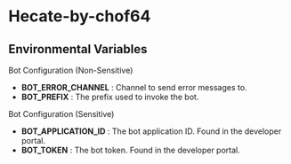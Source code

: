 # Hecate-by-chof64


## Environmental Variables

Bot Configuration (Non-Sensitive)
- **BOT_ERROR_CHANNEL** : Channel to send error messages to.
- **BOT_PREFIX** : The prefix used to invoke the bot.

Bot Configuration (Sensitive)
- **BOT_APPLICATION_ID** : The bot application ID. Found in the developer portal.
- **BOT_TOKEN** : The bot token. Found in the developer portal.